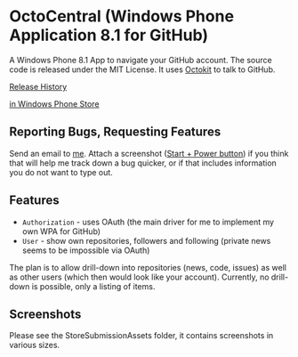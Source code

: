 OctoCentral (Windows Phone Application 8.1 for GitHub)
========

A Windows Phone 8.1 App to navigate your GitHub account. The source code is released under the MIT License. 
It uses [Octokit](https://github.com/octokit/octokit.net/) to talk to GitHub.

[Release History](https://github.com/christophwille/wpaghapp/wiki/Release-History)

[in Windows Phone Store](http://www.windowsphone.com/en-us/store/app/octocentral/5450b4ca-875b-4d47-8d2a-75004a873f87)

## Reporting Bugs, Requesting Features

Send an email to [me](mailto:christoph.wille@gmail.com). Attach a screenshot ([Start + Power button](http://www.windowsphone.com/en-us/how-to/wp8/photos/take-a-screenshot))
if you think that will help me track down a bug quicker, or if that includes information you do not want to type out. 

## Features

* `Authorization` - uses OAuth (the main driver for me to implement my own WPA for GitHub)
* `User` - show own repositories, followers and following (private news seems to be impossible via OAuth)

The plan is to allow drill-down into repositories (news, code, issues) as well as other users (which then would look like your account).
Currently, no drill-down is possible, only a listing of items.

## Screenshots

Please see the StoreSubmissionAssets folder, it contains screenshots in various sizes.
